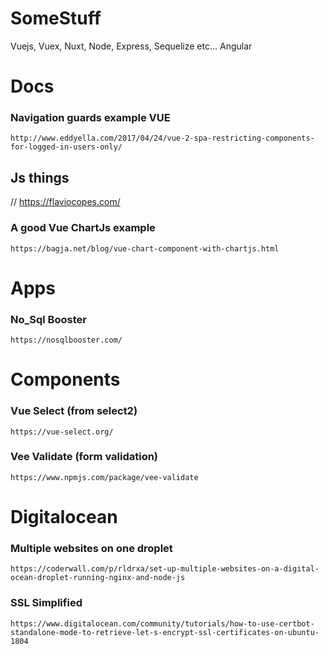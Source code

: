 # SomeStuff
Vuejs, Vuex, Nuxt, Node, Express, Sequelize etc...
Angular


# Docs

### Navigation guards example VUE
 ``` http://www.eddyella.com/2017/04/24/vue-2-spa-restricting-components-for-logged-in-users-only/ ```

## Js things
// https://flaviocopes.com/

### A good Vue ChartJs example
```https://bagja.net/blog/vue-chart-component-with-chartjs.html```


# Apps

### No_Sql Booster
```https://nosqlbooster.com/```


# Components

### Vue Select (from select2)
```https://vue-select.org/```

### Vee Validate (form validation)
```https://www.npmjs.com/package/vee-validate```


# Digitalocean
### Multiple websites on one droplet
```https://coderwall.com/p/rldrxa/set-up-multiple-websites-on-a-digital-ocean-droplet-running-nginx-and-node-js```

### SSL Simplified
```https://www.digitalocean.com/community/tutorials/how-to-use-certbot-standalone-mode-to-retrieve-let-s-encrypt-ssl-certificates-on-ubuntu-1804```
